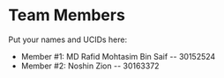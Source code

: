 # Team Members

Put your names and UCIDs here:

- Member #1: MD Rafid Mohtasim Bin Saif -- 30152524
- Member #2: Noshin Zion -- 30163372
